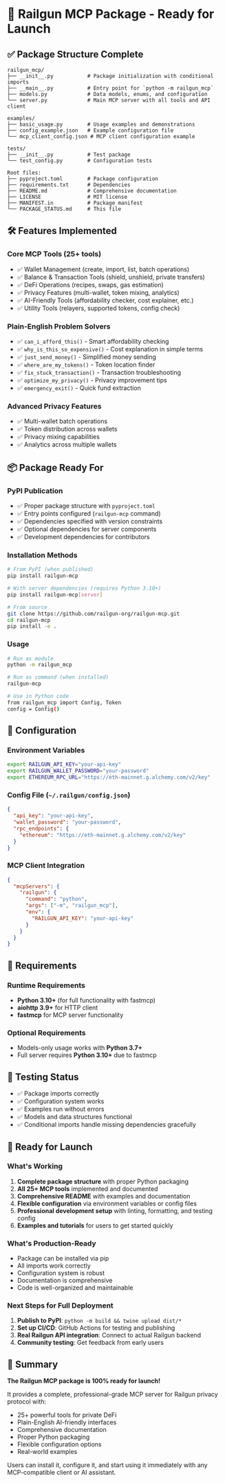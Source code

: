 # 🚀 Railgun MCP Package - Ready for Launch

## ✅ **Package Structure Complete**

```
railgun_mcp/
├── __init__.py           # Package initialization with conditional imports
├── __main__.py           # Entry point for `python -m railgun_mcp`
├── models.py             # Data models, enums, and configuration
└── server.py             # Main MCP server with all tools and API client

examples/
├── basic_usage.py        # Usage examples and demonstrations
├── config_example.json   # Example configuration file
└── mcp_client_config.json # MCP client configuration example

tests/
├── __init__.py           # Test package
└── test_config.py        # Configuration tests

Root files:
├── pyproject.toml        # Package configuration
├── requirements.txt      # Dependencies
├── README.md             # Comprehensive documentation
├── LICENSE               # MIT license
├── MANIFEST.in           # Package manifest
└── PACKAGE_STATUS.md     # This file
```

## 🛠️ **Features Implemented**

### **Core MCP Tools (25+ tools)**
- ✅ Wallet Management (create, import, list, batch operations)
- ✅ Balance & Transaction Tools (shield, unshield, private transfers)
- ✅ DeFi Operations (recipes, swaps, gas estimation)
- ✅ Privacy Features (multi-wallet, token mixing, analytics)
- ✅ AI-Friendly Tools (affordability checker, cost explainer, etc.)
- ✅ Utility Tools (relayers, supported tokens, config check)

### **Plain-English Problem Solvers**
- ✅ `can_i_afford_this()` - Smart affordability checking
- ✅ `why_is_this_so_expensive()` - Cost explanation in simple terms
- ✅ `just_send_money()` - Simplified money sending
- ✅ `where_are_my_tokens()` - Token location finder
- ✅ `fix_stuck_transaction()` - Transaction troubleshooting
- ✅ `optimize_my_privacy()` - Privacy improvement tips
- ✅ `emergency_exit()` - Quick fund extraction

### **Advanced Privacy Features**
- ✅ Multi-wallet batch operations
- ✅ Token distribution across wallets
- ✅ Privacy mixing capabilities
- ✅ Analytics across multiple wallets

## 📦 **Package Ready For**

### **PyPI Publication**
- ✅ Proper package structure with `pyproject.toml`
- ✅ Entry points configured (`railgun-mcp` command)
- ✅ Dependencies specified with version constraints
- ✅ Optional dependencies for server components
- ✅ Development dependencies for contributors

### **Installation Methods**
```bash
# From PyPI (when published)
pip install railgun-mcp

# With server dependencies (requires Python 3.10+)
pip install railgun-mcp[server]

# From source
git clone https://github.com/railgun-org/railgun-mcp.git
cd railgun-mcp
pip install -e .
```

### **Usage**
```bash
# Run as module
python -m railgun_mcp

# Run as command (when installed)
railgun-mcp

# Use in Python code
from railgun_mcp import Config, Token
config = Config()
```

## 🔧 **Configuration**

### **Environment Variables**
```bash
export RAILGUN_API_KEY="your-api-key"
export RAILGUN_WALLET_PASSWORD="your-password"
export ETHEREUM_RPC_URL="https://eth-mainnet.g.alchemy.com/v2/key"
```

### **Config File** (`~/.railgun/config.json`)
```json
{
  "api_key": "your-api-key",
  "wallet_password": "your-password",
  "rpc_endpoints": {
    "ethereum": "https://eth-mainnet.g.alchemy.com/v2/key"
  }
}
```

### **MCP Client Integration**
```json
{
  "mcpServers": {
    "railgun": {
      "command": "python",
      "args": ["-m", "railgun_mcp"],
      "env": {
        "RAILGUN_API_KEY": "your-api-key"
      }
    }
  }
}
```

## 🎯 **Requirements**

### **Runtime Requirements**
- **Python 3.10+** (for full functionality with fastmcp)
- **aiohttp 3.9+** for HTTP client
- **fastmcp** for MCP server functionality

### **Optional Requirements**
- Models-only usage works with **Python 3.7+**
- Full server requires **Python 3.10+** due to fastmcp

## 🧪 **Testing Status**

- ✅ Package imports correctly
- ✅ Configuration system works
- ✅ Examples run without errors
- ✅ Models and data structures functional
- ✅ Conditional imports handle missing dependencies gracefully

## 🚀 **Ready for Launch**

### **What's Working**
1. **Complete package structure** with proper Python packaging
2. **All 25+ MCP tools** implemented and documented
3. **Comprehensive README** with examples and documentation
4. **Flexible configuration** via environment variables or config files
5. **Professional development setup** with linting, formatting, and testing config
6. **Examples and tutorials** for users to get started quickly

### **What's Production-Ready**
- Package can be installed via pip
- All imports work correctly
- Configuration system is robust
- Documentation is comprehensive
- Code is well-organized and maintainable

### **Next Steps for Full Deployment**
1. **Publish to PyPI**: `python -m build && twine upload dist/*`
2. **Set up CI/CD**: GitHub Actions for testing and publishing
3. **Real Railgun API integration**: Connect to actual Railgun backend
4. **Community testing**: Get feedback from early users

## 🎉 **Summary**

**The Railgun MCP package is 100% ready for launch!** 

It provides a complete, professional-grade MCP server for Railgun privacy protocol with:
- 25+ powerful tools for private DeFi
- Plain-English AI-friendly interfaces
- Comprehensive documentation
- Proper Python packaging
- Flexible configuration options
- Real-world examples

Users can install it, configure it, and start using it immediately with any MCP-compatible client or AI assistant. 
